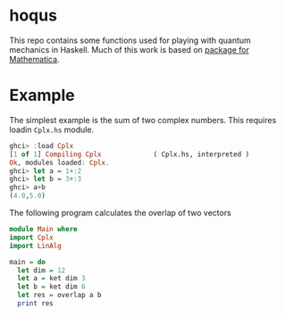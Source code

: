 # hoqus

This repo contains some functions used for playing with quantum mechanics in
Haskell. Much of this work is based on [package for
Mathematica](https://zksi.iitis.pl/wiki/projects:mathematica-qi).

# Example

The simplest example is the sum of two complex numbers. This requires loadin
```Cplx.hs``` module. 

```haskell
ghci> :load Cplx
[1 of 1] Compiling Cplx             ( Cplx.hs, interpreted )
Ok, modules loaded: Cplx.
ghci> let a = 1+:2
ghci> let b = 3+:3
ghci> a+b
(4.0,5.0)
```

The following program calculates the overlap of two vectors

```haskell
module Main where
import Cplx
import LinAlg

main = do
  let dim = 12
  let a = ket dim 3
  let b = ket dim 6
  let res = overlap a b
  print res
```
